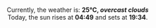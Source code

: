<p  align="center"><br/>Currently, the weather is: <b> 25°C, <i>overcast clouds</i></b></br>Today, the sun rises at <b>04:49</b> and sets at <b>19:34</b>.</p>